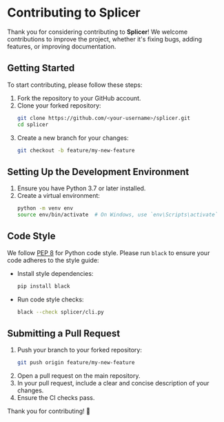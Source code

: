 
# Contributing to Splicer

Thank you for considering contributing to **Splicer**! We welcome contributions to improve the project, whether it's fixing bugs, adding features, or improving documentation.

## Getting Started

To start contributing, please follow these steps:

1. Fork the repository to your GitHub account.
2. Clone your forked repository:
   ```bash
   git clone https://github.com/<your-username>/splicer.git
   cd splicer
   ```
3. Create a new branch for your changes:
   ```bash
   git checkout -b feature/my-new-feature
   ```

## Setting Up the Development Environment

1. Ensure you have Python 3.7 or later installed.
2. Create a virtual environment:
   ```bash
   python -m venv env
   source env/bin/activate  # On Windows, use `env\Scripts\activate`
   ```

## Code Style

We follow [PEP 8](https://peps.python.org/pep-0008/) for Python code style. Please run `black` to ensure your code adheres to the style guide:

- Install style dependencies:
  ```bash
  pip install black
  ```
- Run code style checks:
  ```bash
  black --check splicer/cli.py
  ```

## Submitting a Pull Request

1. Push your branch to your forked repository:
   ```bash
   git push origin feature/my-new-feature
   ```
2. Open a pull request on the main repository.
3. In your pull request, include a clear and concise description of your changes.
4. Ensure the CI checks pass.

Thank you for contributing! 🎉

